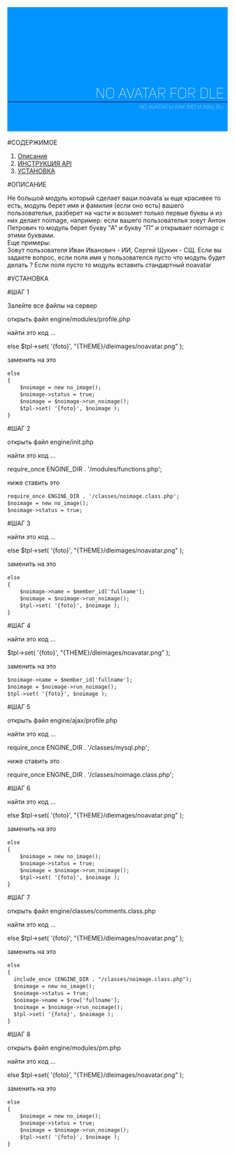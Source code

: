 <img src="https://github.com/oxxxiss/noavatar/blob/master/noimage.png">

#CОДЕРЖИМОЕ
1. <a href="#ОПИСАНИЕ">Описание</a>
2. <a href="https://github.com/oxxxiss/noavatar.wiki.git">ИНСТРУКЦИЯ API</a>
3. <a href="#УСТАНОВКА">УСТАНОВКА</a>

#ОПИСАНИЕ                                   
  
  Не большой модуль который сделает ваши noavata`ы еще красивее то есть, модуль берет имя и фамилия (если оно есть) вашего пользователья, разберет на части и возьмет только первые буквы и из них делает noimage, например:  если вашего пользователья зовут Антон Петрович то модуль берет букву "А" и букву "П" и открывает noimage с этими буквами. 	          
  Еще примеры:   														  
  Зовут пользователя Иван Иванович - ИИ, Сергей Щукин - СЩ.	Если вы задаете вопрос, если поля имя у  пользователся пусто что  модуль будет делать ? Если поля пусто то модуль вставить стандартный noavatar   
  
#УСТАНОВКА                                  
  
 #ШАГ 1 								  
 
  Залейте все файлы на сервер 											  

  открыть файл engine/modules/profile.php								  
  
  найти это код ...														  
  
  else $tpl->set( '{foto}', "{THEME}/dleimages/noavatar.png" );			  
    
  заменить на это 														  

    else 
	{
		$noimage = new no_image();
		$noimage->status = true;			
		$noimage = $noimage->run_noimage();
		$tpl->set( '{foto}', $noimage );	
	}
 
 #ШАГ 2 								  

  открыть файл engine/init.php								     		  
  
  найти это код ...														  
  
  require_once ENGINE_DIR . '/modules/functions.php';					  
    
  ниже ставить это 														  

	require_once ENGINE_DIR . '/classes/noimage.class.php';
	$noimage = new no_image();
	$noimage->status = true;	
 
 #ШАГ 3 								  

  найти это код ...														  
  
  else $tpl->set( '{foto}', "{THEME}/dleimages/noavatar.png" );			  
    
  заменить на это 														  

    else 
	{
		$noimage->name = $member_id['fullname'];
		$noimage = $noimage->run_noimage();
		$tpl->set( '{foto}', $noimage );
	}
 
 #ШАГ 4 								    

  найти это код ...														  
  
  $tpl->set( '{foto}', "{THEME}/dleimages/noavatar.png" );				  
    
  заменить на это 														  

	$noimage->name = $member_id['fullname'];
	$noimage = $noimage->run_noimage();
	$tpl->set( '{foto}', $noimage );
 
 #ШАГ 5 								  

  открыть файл engine/ajax/profile.php						     		  
  
  найти это код ...			  											  
  
  require_once ENGINE_DIR . '/classes/mysql.php';						  
    
  ниже ставить это 														  
    
  require_once ENGINE_DIR . '/classes/noimage.class.php';				  
 
 #ШАГ 6 								  
  
  найти это код ...			  											  
  
  else $tpl->set( '{foto}', "{THEME}/dleimages/noavatar.png" );			  
    
  заменить на это 														  

    else 
	{
		$noimage = new no_image();
		$noimage->status = true;			
		$noimage = $noimage->run_noimage();
		$tpl->set( '{foto}', $noimage );	
	}
 
 #ШАГ 7 								  

  открыть файл engine/classes/comments.class.php				     		  
  
  найти это код ...			  											  
  
  else $tpl->set( '{foto}', "{THEME}/dleimages/noavatar.png" );			  
    
  заменить на это 														  

	else 
	{
	  include_once (ENGINE_DIR . "/classes/noimage.class.php");
	  $noimage = new no_image();
	  $noimage->status = true;			
	  $noimage->name = $row['fullname'];			
	  $noimage = $noimage->run_noimage();
	  $tpl->set( '{foto}', $noimage );	
	}
 
 #ШАГ 8 								  
 
  открыть файл engine/modules/pm.php			     						  
  
  найти это код ...														  
  
  else $tpl->set( '{foto}', "{THEME}/dleimages/noavatar.png" );			  
    
  заменить на это 														  

	else 
	{
		$noimage = new no_image();
		$noimage->status = true;			
		$noimage = $noimage->run_noimage();
		$tpl->set( '{foto}', $noimage );	
	}
 
